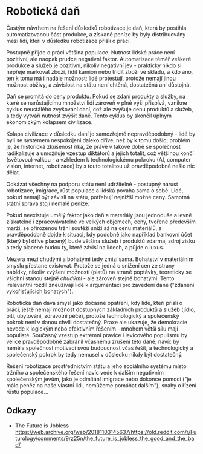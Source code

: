 # Robotická daň

Častým návrhem na řešení důsledků robotizace je daň, která by postihla automatizovanou část produkce, a získané peníze by byly distribuovány mezi lidi, kteří v důsledku robotizace přišli o práci.

Postupně přijde o práci většina populace. Nutnost lidské práce není pozitivní, ale naopak prudce negativní faktor. Automatizace téměř veškeré produkce a služeb je pozitivní, nikoliv negativní jev - prakticky nikdo si nepřeje markovat zboží, řídit kamion nebo třídit zboží ve skladu, a kdo ano, ten k tomu má i nadále možnost; lidé protestují, protože nemají jinou možnost obživy, a závislost na státu není chtěná, dostatečná ani důstojná.

Daň se promítá do ceny produktu. Pokud se zdaní produkty a služby, na které se narůstajícímu množství lidí zároveň v plné výši přispívá, vznikne cyklus neustálého zvyšování daní, což ale zvýšuje cenu produktů a služeb, a tedy vytváří nutnost zvýšit daně. Tento cyklus by skončil úplným ekonomickým kolapsem civilizace.

Kolaps civilizace v důsledku daní je samozřejmě nepravděpodobný - lidé by byli se systémem nespokojeni daleko dříve, než by k tomu došlo; problém je, že historická zkušenost říká, že právě v takové době se společnost radikalizuje a umožňuje vzestup diktátorů a jejich totalit, což většinou končí (světovou) válkou - a vzhledem k technologickému pokroku (AI, computer vision, internet, robotizace) by s touto totalitou už pravděpodobně nešlo nic dělat.

Odkázat všechny na podporu státu není udržitelné - postupný nárust robotizace, imigrace, růst populace a lidská povaha sama o sobě. Lidé, pokud nemají být závislí na státu, potřebují nejnižší možné ceny. Samotná státní správa stojí nemalé peníze.

Pokud neexistuje umělý faktor jako daň a materiály jsou jednoduše a levně získatelné i zpracovávatelné ve velkých objemech, ceny, tvořené především marží, se přirozenou tržní soutěží sníží až na cenu materiálů, a pravděpodobně dojde k situaci, kdy podobně jako například bankovní účet (který byl dříve placený) bude většina služeb i produktů zdarma, zdroj zisku a tedy placené budou ty, které závisí na lidech, a půjde o luxus.

Mezera mezi chudými a bohatými tedy zmizí sama. Bohatství v materiálním smyslu přestane existovat. Protože se jedná o snížení cen ze strany nabídky, nikoliv zvýšení možností (platů) na straně poptávky, teoreticky se všichni stanou stejně *chudými* - ale zároveň stejně bohatými. Tento irelevantní rozdíl zneužívají lidé k argumentaci pro zavedení daně ("zdanění vykořisťujících bohatých").

Robotická daň dává smysl jako dočasné opatření, kdy lidé, kteří přisli o práci, ještě nemají možnost dostupných základních produktů a služeb (jídlo, pití, ubytování, zdravotní péče), protože technologický a společenský pokrok není v danou chvíli dostatečný. Praxe ale ukazuje, že demokracie nevede k logickým nebo efektivním řešením - mnohem větší sílu mají populisté. Současný vzestup extrémní pravice i levicového populismu by velice pravděpodobně zabránil včasnému zrušení této daně; navíc by neměla společnost motivaci svou budoucnost včas řešit, a technologický a společenský pokrok by tedy nemusel v důsledku nikdy být dostatečný.

Řešení robotizace prostřednictvím státu a jeho sociálního systému místo tržního a společenského řešení navíc vede k dalším negativním společenským jevům, jako je odmítání imigrace nebo dokonce pomoci ("je málo peněz na naše vlastní lidi, nemůžeme pomáhat dalším"), snahy o řízení růstu populace... 

## Odkazy

- The Future is Jobless https://web.archive.org/web/20181103145637/https://old.reddit.com/r/Futurology/comments/9rz25n/the_future_is_jobless_the_good_and_the_bad/
